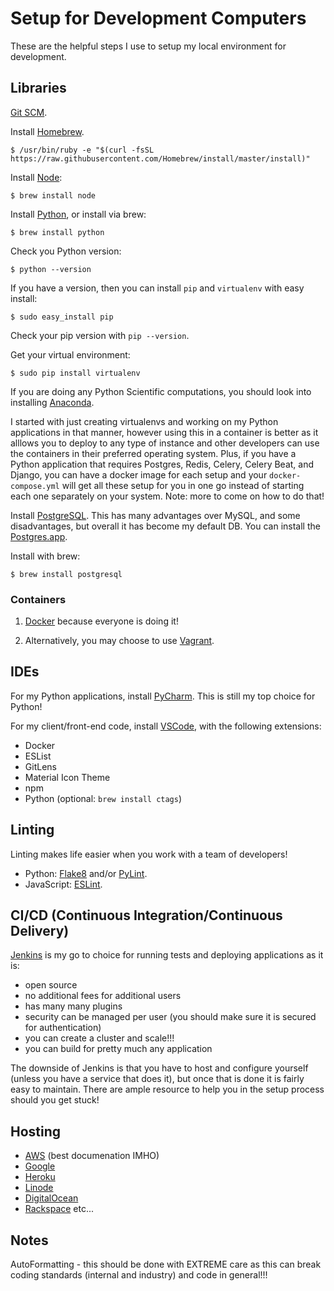 # Setup for Development Computers

These are the helpful steps I use to setup my local environment for development.

## Libraries

[Git SCM](https://git-scm.com).

Install [Homebrew](https://brew.sh).

    $ /usr/bin/ruby -e "$(curl -fsSL https://raw.githubusercontent.com/Homebrew/install/master/install)"

Install [Node](https://nodejs.org/en/):

    $ brew install node

Install [Python](https://www.python.org/downloads/), or install via brew:

    $ brew install python
    
Check you Python version:

    $ python --version
    
If you have a version, then you can install `pip` and `virtualenv` with easy install:

    $ sudo easy_install pip
    
Check your pip version with `pip --version`.

Get your virtual environment:

    $ sudo pip install virtualenv
    
If you are doing any Python Scientific computations, you should look into installing [Anaconda](https://www.anaconda.com).
    
I started with just creating virtualenvs and working on my Python applications in that manner, however using this in a
container is better as it alllows you to deploy to any type of instance and other developers can use the containers in 
their preferred operating system. Plus, if you have a Python application that requires Postgres, Redis, Celery, Celery Beat, and Django, you can have a docker image for each setup and your `docker-compose.yml` will get all these setup for you in one go instead of starting each one separately on your system. Note: more to come on how to do that!

Install [PostgreSQL](https://www.postgresql.org). This has many advantages over MySQL, and some disadvantages, but 
overall it has become my default DB. You can install the [Postgres.app](https://postgresapp.com).

Install with brew:

    $ brew install postgresql
    

### Containers

1. [Docker](https://www.docker.com/products/docker-desktop) because everyone is doing it!

2. Alternatively, you may choose to use [Vagrant](https://www.vagrantup.com).


## IDEs

For my Python applications, install [PyCharm](https://www.jetbrains.com/pycharm/). This is still my top choice for Python!

For my client/front-end code, install [VSCode](https://code.visualstudio.com), with the following extensions:

- Docker
- ESList
- GitLens
- Material Icon Theme
- npm
- Python (optional: `brew install ctags`)


## Linting

Linting makes life easier when you work with a team of developers!

- Python: [Flake8](http://flake8.pycqa.org/en/latest/) and/or [PyLint](https://www.pylint.org).
- JavaScript: [ESLint](https://eslint.org).


## CI/CD (Continuous Integration/Continuous Delivery)

[Jenkins](https://jenkins.io) is my go to choice for running tests and deploying applications as it is: 

- open source
- no additional fees for additional users
- has many many plugins
- security can be managed per user (you should make sure it is secured for authentication)
- you can create a cluster and scale!!!
- you can build for pretty much any application

The downside of Jenkins is that you have to host and configure yourself (unless you have a service that does it), 
but once that is done it is fairly easy to maintain. There are ample resource to help you in the setup process 
should you get stuck!


## Hosting

- [AWS](https://aws.amazon.com) (best documenation IMHO)
- [Google](https://cloud.google.com)
- [Heroku](https://www.heroku.com)
- [Linode](https://www.linode.com)
- [DigitalOcean](https://www.digitalocean.com)
- [Rackspace](https://www.rackspace.com)
etc...


## Notes

AutoFormatting - this should be done with EXTREME care as this can break coding standards (internal and industry) and code in general!!!
